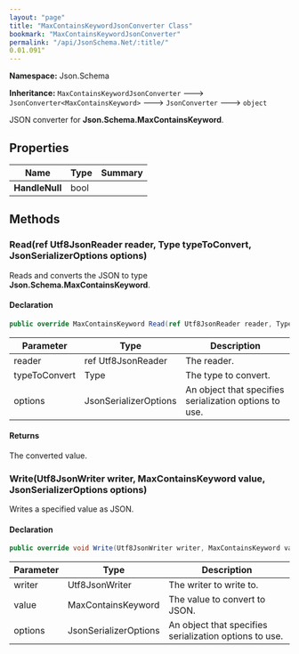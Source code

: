 ```yaml
---
layout: "page"
title: "MaxContainsKeywordJsonConverter Class"
bookmark: "MaxContainsKeywordJsonConverter"
permalink: "/api/JsonSchema.Net/:title/"
0.01.091"
---
```

**Namespace:** Json.Schema

**Inheritance:**
`MaxContainsKeywordJsonConverter`
 🡒 
`JsonConverter<MaxContainsKeyword>`
 🡒 
`JsonConverter`
 🡒 
`object`

JSON converter for **Json.Schema.MaxContainsKeyword**.

## Properties

| Name | Type | Summary |
|---|---|---|
| **HandleNull** | bool |  |

## Methods

### Read(ref Utf8JsonReader reader, Type typeToConvert, JsonSerializerOptions options)

Reads and converts the JSON to type **Json.Schema.MaxContainsKeyword**.

#### Declaration

```c#
public override MaxContainsKeyword Read(ref Utf8JsonReader reader, Type typeToConvert, JsonSerializerOptions options)
```

| Parameter | Type | Description |
|---|---|---|
| reader | ref Utf8JsonReader | The reader. |
| typeToConvert | Type | The type to convert. |
| options | JsonSerializerOptions | An object that specifies serialization options to use. |


#### Returns

The converted value.

### Write(Utf8JsonWriter writer, MaxContainsKeyword value, JsonSerializerOptions options)

Writes a specified value as JSON.

#### Declaration

```c#
public override void Write(Utf8JsonWriter writer, MaxContainsKeyword value, JsonSerializerOptions options)
```

| Parameter | Type | Description |
|---|---|---|
| writer | Utf8JsonWriter | The writer to write to. |
| value | MaxContainsKeyword | The value to convert to JSON. |
| options | JsonSerializerOptions | An object that specifies serialization options to use. |



